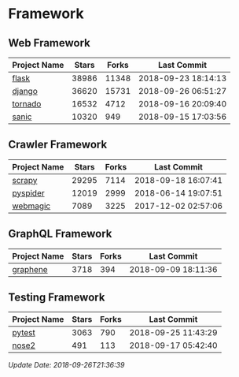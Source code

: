 # Framework

## Web Framework

| Project Name | Stars | Forks | Last Commit |
| ------------ | ----- | ----- | ----------- |
| [flask](https://github.com/pallets/flask) | 38986 | 11348 | 2018-09-23 18:14:13 |
| [django](https://github.com/django/django) | 36620 | 15731 | 2018-09-26 06:51:27 |
| [tornado](https://github.com/tornadoweb/tornado) | 16532 | 4712 | 2018-09-16 20:09:40 |
| [sanic](https://github.com/huge-success/sanic) | 10320 | 949 | 2018-09-15 17:03:56 |

## Crawler Framework

| Project Name | Stars | Forks | Last Commit |
| ------------ | ----- | ----- | ----------- |
| [scrapy](https://github.com/scrapy/scrapy) | 29295 | 7114 | 2018-09-18 16:07:41 |
| [pyspider](https://github.com/binux/pyspider) | 12019 | 2999 | 2018-06-14 19:07:51 |
| [webmagic](https://github.com/code4craft/webmagic) | 7089 | 3225 | 2017-12-02 02:57:06 |

## GraphQL Framework

| Project Name | Stars | Forks | Last Commit |
| ------------ | ----- | ----- | ----------- |
| [graphene](https://github.com/graphql-python/graphene) | 3718 | 394 | 2018-09-09 18:11:36 |

## Testing Framework

| Project Name | Stars | Forks | Last Commit |
| ------------ | ----- | ----- | ----------- |
| [pytest](https://github.com/pytest-dev/pytest) | 3063 | 790 | 2018-09-25 11:43:29 |
| [nose2](https://github.com/nose-devs/nose2) | 491 | 113 | 2018-09-17 05:42:40 |

*Update Date: 2018-09-26T21:36:39*